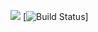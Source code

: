 [![](https://img.shields.io/badge/author-XiaYanji-green.svg)](https://github.com/callmefisher/bak_basic)
[![Build Status](https://travis-ci.org/callmefisher/bak_basic.svg?branch=master)]
